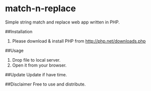 # match-n-replace
Simple string match and replace web app written in PHP.

##Installation
1. Please download & install PHP from http://php.net/downloads.php

##Usage
1. Drop file to local server.
2. Open it from your browser.

##Update
Update if have time.

##Disclaimer
Free to use and distribute.

